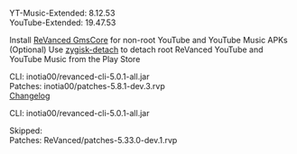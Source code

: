 YT-Music-Extended: 8.12.53  
YouTube-Extended: 19.47.53  

Install [ReVanced GmsCore](https://github.com/ReVanced/GmsCore/releases/latest) for non-root YouTube and YouTube Music APKs  
(Optional) Use [zygisk-detach](https://github.com/j-hc/zygisk-detach/releases/latest) to detach root ReVanced YouTube and YouTube Music from the Play Store
  
CLI: inotia00/revanced-cli-5.0.1-all.jar  
Patches: inotia00/patches-5.8.1-dev.3.rvp  
[Changelog](https://github.com/inotia00/revanced-patches/releases/tag/v5.8.1-dev.3)

CLI: inotia00/revanced-cli-5.0.1-all.jar    

Skipped:  
Patches: ReVanced/patches-5.33.0-dev.1.rvp    
